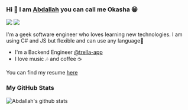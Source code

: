 
### Hi 👋  I am [Abdallah](https://www.linkedin.com/in/abdallah-okasha/ "https://www.linkedin.com/in/abdallah-okasha/") you can call me Okasha 😁

<p>
    <a href="https://www.linkedin.com/in/abdallah-okasha/"><img src="https://img.shields.io/badge/linkedin-%230177B5?style=flat&logo=linkedin&logoColor=white"/></a>
    <a href="https://stackoverflow.com/users/5863487/abdallah-okasha?tab=profile"><img src="https://img.shields.io/badge/stackoverflow-%230177B5?logo=stackoverflow&logoColor=white""/></a>
</p>
  
I'm a geek software engineer who loves learning new technologies. I am using C# and JS but flexible and can use any language🕺

- I'm a Backend Engineer [@trella-app](https://www.trella.app/)
- I love music 🎶 and coffee ☕️

You can find my resume <a href="https://drive.google.com/file/d/1nwnNFQ9xNycx0S2sv4u9Bec6yc7m0534">here</a>

### My GitHub Stats
![Abdallah's github stats](https://github-readme-stats.vercel.app/api?username=abdallahokasha&show_icons=true)
